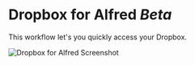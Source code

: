 Dropbox for Alfred *Beta*
==============

This workflow let's you quickly access your Dropbox.

![Dropbox for Alfred Screenshot](https://raw.github.com/fniephaus/alfred-dropbox/master/screenshot.png)